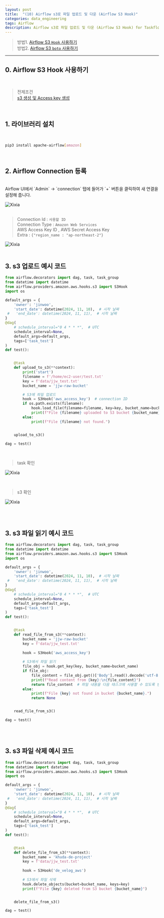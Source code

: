 ```yaml
---
layout: post
title:  "(10) Airflow s3로 파일 업로드 및 다운 (Airflow S3 Hook)"
categories: data_engineering
tags: Airflow
description: Airflow s3로 파일 업로드 및 다운 (Airflow S3 Hook) for Taskflow API
---
```

> 방법1. <a href="{{ site.baseurl }}/github_blog/2024/11/15/airflow_s3_by_hook.html">Airflow S3 `Hook` 사용하기 </a> <br>
> 방법2. <a href="{{ site.baseurl }}/github_blog/2024/11/15/airflow_s3_by_hook.html">Airflow S3 `boto` 사용하기 </a> <br>

<hr>

<h2>
    <span class = "jjw_h2_style">0. Airflow S3 Hook 사용하기 </span>
</h2>
<br>

>  전제조건 <br>
> <a href="{{ site.baseurl }}/github_blog/2024/11/15/aws_create_s3.html">s3 생성 및 Access key 생성 </a>


<br>

<h2>
    <span class = "jjw_h2_style">1. 라이브러리 설치 </span>
</h2>
<br>

~~~bash
pip3 install apache-airflow[amazon]
~~~
<br>

<h2>
    <span class = "jjw_h2_style">2. Airflow Connection 등록 </span>
</h2>

<br>
Airflow UI에서 `Admin` -> `connection` 탭에 들어가 `+` 버튼을 클릭하여 새 연결을 설정해 줍니다.

![Xixia](/assets/images/aws/20241115accesskeyconnection1.png)
<br>
<br>

> Connection Id : `사용할 ID`  <br>
> Connection Type : `Amazon Web Services` <br>
> AWS Access Key ID , AWS Secret Access Key <br>
> Extra : `{"region_name : "ap-northeast-2"}`

![Xixia](/assets/images/dataengineer/20241115airflows30.png)
<br>
<br>

<h2>
    <span class = "jjw_h2_style">3. s3 업로드 예시 코드 </span>
</h2>

~~~python
from airflow.decorators import dag, task, task_group
from datetime import datetime
from airflow.providers.amazon.aws.hooks.s3 import S3Hook
import os

default_args = {
    'owner': 'jinwoo',
    'start_date': datetime(2024, 11, 10),  # 시작 날짜
 #   'end_date': datetime(2024, 11, 11),  # 시작 날짜
}
@dag(
    # schedule_interval="0 4 * * *",  # UTC
    schedule_interval=None,
    default_args=default_args,
    tags=['task_test']
)
def test():


    @task
    def upload_to_s3(**context):
        print('start')
        filename = f'/home/ec2-user/test.txt'
        key = f'data/jjw_test.txt'
        bucket_name = 'jjw-raw-bucket'

        # S3에 파일 업로드
        hook = S3Hook('aws_access_key')  # connection ID
        if os.path.exists(filename):
            hook.load_file(filename=filename, key=key, bucket_name=bucket_name, replace=True)
            print(f"File {filename} uploaded to S3 bucket {bucket_name} with key {key}")
        else:
            print(f"File {filename} not found.")


    upload_to_s3()

dag = test()
~~~
<br>

> task 확인

![Xixia](/assets/images/dataengineer/20241115airflows31.png)

<br>

> s3 확인

![Xixia](/assets/images/dataengineer/20241115airflows32.png)

<br>
<br>

<h2>
    <span class = "jjw_h2_style">3. s3 파일 읽기 예시 코드 </span>
</h2>

~~~python
from airflow.decorators import dag, task, task_group
from datetime import datetime
from airflow.providers.amazon.aws.hooks.s3 import S3Hook
import os

default_args = {
    'owner': 'jinwoo',
    'start_date': datetime(2024, 11, 10),  # 시작 날짜
 #   'end_date': datetime(2024, 11, 11),  # 시작 날짜
}
@dag(
    # schedule_interval="0 4 * * *",  # UTC
    schedule_interval=None,
    default_args=default_args,
    tags=['task_test']
)
def test():


    @task
    def read_file_from_s3(**context):
        bucket_name = 'jjw-raw-bucket'
        key = f'data/jjw_test.txt'
        
        hook = S3Hook('aws_access_key')
        
        # S3에서 파일 읽기
        file_obj = hook.get_key(key, bucket_name=bucket_name)
        if file_obj:
            file_content = file_obj.get()['Body'].read().decode('utf-8')
            print(f"Read content from {key}:\n{file_content}")
            return file_content  # 파일 내용을 다음 태스크에 사용할 수 있도록 반환
        else:
            print(f"File {key} not found in bucket {bucket_name}.")
            return None


    read_file_from_s3()

dag = test()
~~~

<br>
<br>

<h2>
    <span class = "jjw_h2_style">3. s3 파일 삭제 예시 코드 </span>
</h2>

~~~python
from airflow.decorators import dag, task, task_group
from datetime import datetime
from airflow.providers.amazon.aws.hooks.s3 import S3Hook
import os

default_args = {
    'owner': 'jinwoo',
    'start_date': datetime(2024, 11, 10),  # 시작 날짜
 #   'end_date': datetime(2024, 11, 11),  # 시작 날짜
}
@dag(
    # schedule_interval="0 4 * * *",  # UTC
    schedule_interval=None,
    default_args=default_args,
    tags=['task_test']
)
def test():


    @task
    def delete_file_from_s3(**context):
        bucket_name = 'khuda-de-project'
        key = f'data/jjw_test.txt'
        
        hook = S3Hook('de_velog_aws')
        
        # S3에서 파일 삭제
        hook.delete_objects(bucket=bucket_name, keys=key)
        print(f"File {key} deleted from S3 bucket {bucket_name}")


    delete_file_from_s3()

dag = test()
~~~


<br>